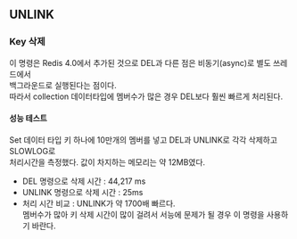 ## UNLINK

### Key 삭제
이 명령은 Redis 4.0에서 추가된 것으로 DEL과 다른 점은 비동기(async)로 별도 쓰레드에서  
백그라운드로 실행된다는 점이다.  
따라서 collection 데이터타입에 멤버수가 많은 경우 DEL보다 훨씬 빠르게 처리된다.

#### 성능 테스트
Set 데이터 타입 키 하나에 10만개의 멤버를 넣고 DEL과 UNLINK로 각각 삭제하고 SLOWLOG로  
처리시간을 측정했다. 값이 차지하는 메모리는 약 12MB였다.

- DEL 명령으로 삭제 시간 : 44,217 ms
- UNLINK 명령으로 삭제 시간 : 25ms
- 처리 시간 비교 : UNLINK가 약 1700배 빠르다.  
  멤버수가 많아 키 삭제 시간이 많이 걸려서 서능에 문제가 될 경우 이 명령을 사용하기 바란다.  
